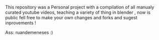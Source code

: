 This repository was a Personal project with a compilation of all manualy curated youtube videos, teaching a variety of thing in blender , now is public fell free to make your own changes and forks and sugest inprovements !

Ass: ruandemeneses :)
